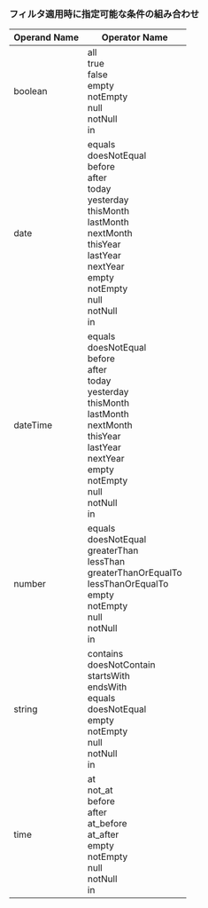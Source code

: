 
### フィルタ適用時に指定可能な条件の組み合わせ

Operand Name | Operator Name
------------ | -------------
boolean      | all<br/>true<br/>false<br/>empty<br/>notEmpty<br/>null<br/>notNull<br/>in
date         | equals<br/>doesNotEqual<br/>before<br/>after<br/>today<br/>yesterday<br/>thisMonth<br/>lastMonth<br/>nextMonth<br/>thisYear<br/>lastYear<br/>nextYear<br/>empty<br/>notEmpty<br/>null<br/>notNull<br/>in
dateTime     | equals<br/>doesNotEqual<br/>before<br/>after<br/>today<br/>yesterday<br/>thisMonth<br/>lastMonth<br/>nextMonth<br/>thisYear<br/>lastYear<br/>nextYear<br/>empty<br/>notEmpty<br/>null<br/>notNull<br/>in
number       | equals<br/>doesNotEqual<br/>greaterThan<br/>lessThan<br/>greaterThanOrEqualTo<br/>lessThanOrEqualTo<br/>empty<br/>notEmpty<br/>null<br/>notNull<br/>in
string       | contains<br/>doesNotContain<br/>startsWith<br/>endsWith<br/>equals<br/>doesNotEqual<br/>empty<br/>notEmpty<br/>null<br/>notNull<br/>in
time         | at<br/>not_at<br/>before<br/>after<br/>at_before<br/>at_after<br/>empty<br/>notEmpty<br/>null<br/>notNull<br/>in
